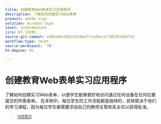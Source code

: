 ```yaml
---
title: 创建教育Web表单实习应用程序
description: 了解如何创建实习Web表单
product: adobe sign
solution: Acrobat Sign
level: Intermediate
jira: KT-13695
source-git-commit: ed04a9ec6562c0104e77cedbec2f28bf610a673e
workflow-type: tm+mt
source-wordcount: '78'
ht-degree: 0%

---
```


# 创建教育Web表单实习应用程序

了解如何创建实习Web表单，以便学生能够更好地访问通过任何设备在任何位置提交的所需表单。 在本例中，每位学生的工作流程都是独特的，具体取决于他们的学习课程，因为每位学生都需要添加自己的教师主管和系主任以获得批准。

>[!VIDEO](https://video.tv.adobe.com/v/3421853?quality=12&learn=on&hidetitle=true)
